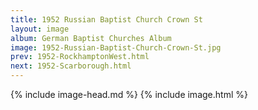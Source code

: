 ```yaml
---
title: 1952 Russian Baptist Church Crown St
layout: image
album: German Baptist Churches Album
image: 1952-Russian-Baptist-Church-Crown-St.jpg
prev: 1952-RockhamptonWest.html
next: 1952-Scarborough.html
---
```

{% include image-head.md %}
{% include image.html %}